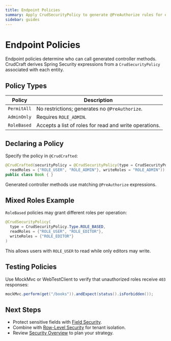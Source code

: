 ```yaml
---
title: Endpoint Policies
summary: Apply CrudSecurityPolicy to generate @PreAuthorize rules for each endpoint.
sidebar: guides
---
```


# Endpoint Policies

Endpoint policies determine who can call generated controller methods. CrudCraft derives Spring Security expressions from a `CrudSecurityPolicy` associated with each entity.

## Policy Types

| Policy | Description |
|--------|-------------|
| `PermitAll` | No restrictions; generates no `@PreAuthorize`. |
| `AdminOnly` | Requires `ROLE_ADMIN`. |
| `RoleBased` | Accepts a list of roles for read and write operations. |

## Declaring a Policy

Specify the policy in `@CrudCrafted`:

```java
@CrudCrafted(securityPolicy = @CrudSecurityPolicy(type = CrudSecurityPolicy.Type.ROLE_BASED,
  readRoles = {"ROLE_USER", "ROLE_ADMIN"}, writeRoles = "ROLE_ADMIN"))
public class Book { }
```

Generated controller methods use matching `@PreAuthorize` expressions.

## Mixed Roles Example

`RoleBased` policies may grant different roles per operation:

```java
@CrudSecurityPolicy(
  type = CrudSecurityPolicy.Type.ROLE_BASED,
  readRoles = {"ROLE_USER", "ROLE_EDITOR"},
  writeRoles = {"ROLE_EDITOR"}
)
```

This allows users with `ROLE_USER` to read while only editors may write.

## Testing Policies

Use MockMvc or WebTestClient to verify that unauthorized roles receive `403` responses:

```java
mockMvc.perform(get("/books")).andExpect(status().isForbidden());
```

## Next Steps

- Protect sensitive fields with [Field Security](/guides/security/field-security.md).
- Combine with [Row-Level Security](/guides/security/row-security.md) for tenant isolation.
- Review [Security Overview](/guides/security/overview.md) to plan your strategy.

